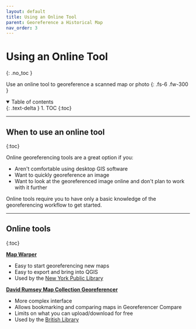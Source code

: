 ```yaml
---
layout: default
title: Using an Online Tool
parent: Georeference a Historical Map
nav_order: 3
---
```


# Using an Online Tool
{: .no_toc }

Use an online tool to georeference a scanned map or photo
{: .fs-6 .fw-300 }

<details open markdown="block">
  <summary>
    Table of contents
  </summary>
  {: .text-delta }
1. TOC
{:toc}
</details>

---
## When to use an online tool
{:toc}

Online georeferencing tools are a great option if you:
* Aren't comfortable using desktop GIS software
* Want to quickly georeference an image
* Want to look at the georeferenced image online and don't plan to work with it further

Online tools require you to have only a basic knowledge of the georeferencing workflow to get started.

---
## Online tools
{:toc}

**[Map Warper](https://mapwarper.net)**
* Easy to start georeferencing new maps
* Easy to export and bring into QGIS
* Used by the [New York Public Library](http://maps.nypl.org/warper/)

**[David Rumsey Map Collection Georeferencer](https://www.davidrumsey.com/view/georeferencer)**
* More complex interface
* Allows bookmarking and comparing maps in Georeferencer Compare
* Limits on what you can upload/download for free
* Used by the [British Library](https://www.bl.uk/projects/georeferencer)
